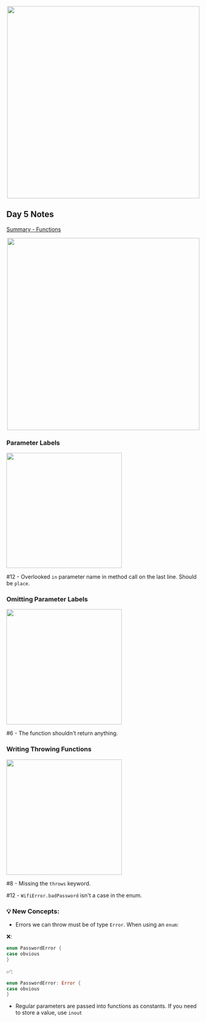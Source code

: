<p align="center"><img src="https://github.com/neilhiddink/HwS/blob/1aff6f6451bfbef908e80d071cde9f3f30158242/00.%20Resources/banner-100.png" width="500"></p>

## Day 5 Notes

[Summary - Functions](https://youtu.be/5PcYq4M6Qaw)

<p align="center"><img src="https://github.com/neilhiddink/100DaysOfSwift/blob/master/01.%20Days%201-12/005.%20Functions/Tests/00.%20Day%205%20Progress%202-5-19.png" width="500"></p>

### Parameter Labels

<img src="https://github.com/neilhiddink/100DaysOfSwift/blob/master/01.%20Days%201-12/005.%20Functions/Tests/04.%20Parameter%20Labels%202-5-19.png" width="300">

#12 - Overlooked `in` parameter name in method call on the last line. Should be `place`.

### Omitting Parameter Labels

<img src="https://github.com/neilhiddink/100DaysOfSwift/blob/master/01.%20Days%201-12/005.%20Functions/Tests/05.%20Omitting%20Parameter%20Labels%202-5-19.png" width="300">

#6 - The function shouldn't return anything.

### Writing Throwing Functions

<img src="https://github.com/neilhiddink/100DaysOfSwift/blob/master/01.%20Days%201-12/005.%20Functions/Tests/08.%20Writing%20Throwing%20Functions%202-5-19.png" width="300">

#8 - Missing the `throws` keyword.

#12 - `WifiError.badPassword` isn't a case in the enum.

### 💡 New Concepts:

- Errors we can throw must be of type  `Error`. When using an `enum`:

❌:
```swift
enum PasswordError {
case obvious
}
```

✅:
```swift
enum PasswordError: Error {
case obvious
}
```
- Regular parameters are passed into functions as constants. If you need to store a value, use `inout`
